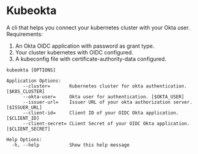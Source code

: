 # Kubeokta

A cli that helps you connect your kubernetes cluster with your Okta user. Requirements:
1. An Okta OIDC application with password as grant type.
2. Your cluster kubernetes with OIDC configured.
3. A kubeconfig file with certificate-authority-data configured.

```
kubeokta [OPTIONS]

Application Options:
      --cluster=       Kubernetes cluster for okta authentication. [$K8S_CLUSTER]
      --okta-user=     Okta user for authentication. [$OKTA_USER]
      --issuer-url=    Issuer URL of your okta authorization server. [$ISSUER_URL]
      --client-id=     Client ID of your OIDC Okta application. [$CLIENT_ID]
      --client-secret= CLient Secret of your OIDC Okta application. [$CLIENT_SECRET]

Help Options:
  -h, --help           Show this help message
```